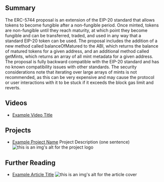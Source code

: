 ## Summary

The ERC-5744 proposal is an extension of the EIP-20 standard that allows tokens to become fungible after a non-fungible period. Once minted, tokens are non-fungible until they reach maturity, at which point they become fungible and can be transferred, traded, and used in any way that a standard EIP-20 token can be used. The proposal includes the addition of a new method called balanceOfMatured to the ABI, which returns the balance of matured tokens for a given address, and an additional method called getMints, which returns an array of all mint metadata for a given address. The proposal is fully backward compatible with the EIP-20 standard and has no known compatibility issues with other standards. The security considerations note that iterating over large arrays of mints is not recommended, as this can be very expensive and may cause the protocol or user interactions with it to be stuck if it exceeds the block gas limit and reverts.

## Videos

- [Example Video Title](https://www.youtube.com/watch?v=TDGq4aeevgY)

## Projects

- [Example Project Name](https://xxxx.xxx/xxxxx) Project Description (one sentence) ![this is an img's alt for the project logo](https://xxxx.xxx/project-logo.xxx)

## Further Reading

- [Example Article Title](https://xxxx.xxx/xxxxx) ![this is an img's alt for the article cover](https://xxxx.xxx/article-cover.xxx)
